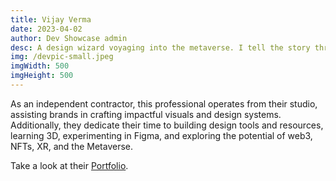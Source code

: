 ```yaml
---
title: Vijay Verma
date: 2023-04-02
author: Dev Showcase admin
desc: A design wizard voyaging into the metaverse. I tell the story through my design and illustrations. I spent most of my time designing for brands and making design resources and tools.
img: /devpic-small.jpeg
imgWidth: 500
imgHeight: 500
---
```


As an independent contractor, this professional operates from their studio, assisting brands in crafting impactful visuals and design systems. Additionally, they dedicate their time to building design tools and resources, learning 3D, experimenting in Figma, and exploring the potential of web3, NFTs, XR, and the Metaverse.

Take a look at their [Portfolio](https://vjy.me/).
